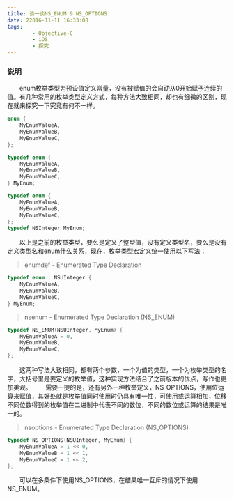```yaml
---
title: 谈一谈NS_ENUM & NS_OPTIONS
date: 22016-11-11 16:33:08
tags: 
		- Objective-C 
		- iOS 
		- 探究
---
```

### 说明
　　enum枚举类型为预设值定义常量，没有被赋值的会自动从0开始赋予连续的值。有几种常用的枚举类型定义方式，每种方法大致相同，却也有细微的区别，现在就来探究一下究竟有何不一样。

``` objectivec
enum {
    MyEnumValueA,
    MyEnumValueB,
    MyEnumValueC,
};

typedef enum {
    MyEnumValueA,
    MyEnumValueB,
    MyEnumValueC,
} MyEnum;

typedef enum {
    MyEnumValueA,
    MyEnumValueB,
    MyEnumValueC,
};
typedef NSInteger MyEnum;
``` 
　　以上是之前的枚举类型，要么是定义了整型值，没有定义类型名，要么是没有定义类型名和enum什么关系，现在，枚举类型宏定义统一使用以下写法： 
> enumdef - Enumerated Type Declaration 

<!--more-->

``` objectivec
typedef enum : NSUInteger {
    MyEnumValueA,
    MyEnumValueB,
    MyEnumValueC,
} MyEnum;
``` 
> nsenum - Enumerated Type Declaration (NS_ENUM)
 
``` objectivec
typedef NS_ENUM(NSUInteger, MyEnum) {
    MyEnumValueA = 0,
    MyEnumValueB,
    MyEnumValueC,
}; 
``` 
　　这两种写法大致相同，都有两个参数，一个为值的类型，一个为枚举类型的名字，大括号里是要定义的枚举值，这种实现方法结合了之前版本的优点，写作也更加美观。
　　需要一提的是，还有另外一种枚举定义，NS_OPTIONS，使用位运算来赋值，其好处就是枚举值同时使用时仍具有唯一性，可使用或运算相加，位移不同位数得到的枚举值在二进制中代表不同的数位，不同的数位或运算的结果是唯一的。
> nsoptions - Enumerated Type Declaration (NS_OPTIONS) 

``` objectivec
typedef NS_OPTIONS(NSUInteger, MyEnum) {
    MyEnumValueA = 1 << 0,
    MyEnumValueB = 1 << 1,
    MyEnumValueC = 1 << 2,
}; 
``` 
　　可以在多条件下使用NS_OPTIONS，在结果唯一互斥的情况下使用NS_ENUM。